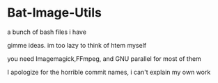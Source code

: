 # Bat-Image-Utils
a bunch of bash files i have

gimme ideas. im too lazy to think of htem myself

you need Imagemagick,FFmpeg, and GNU parallel for most of them

I apologize for the horrible commit names, i can't explain my own work
